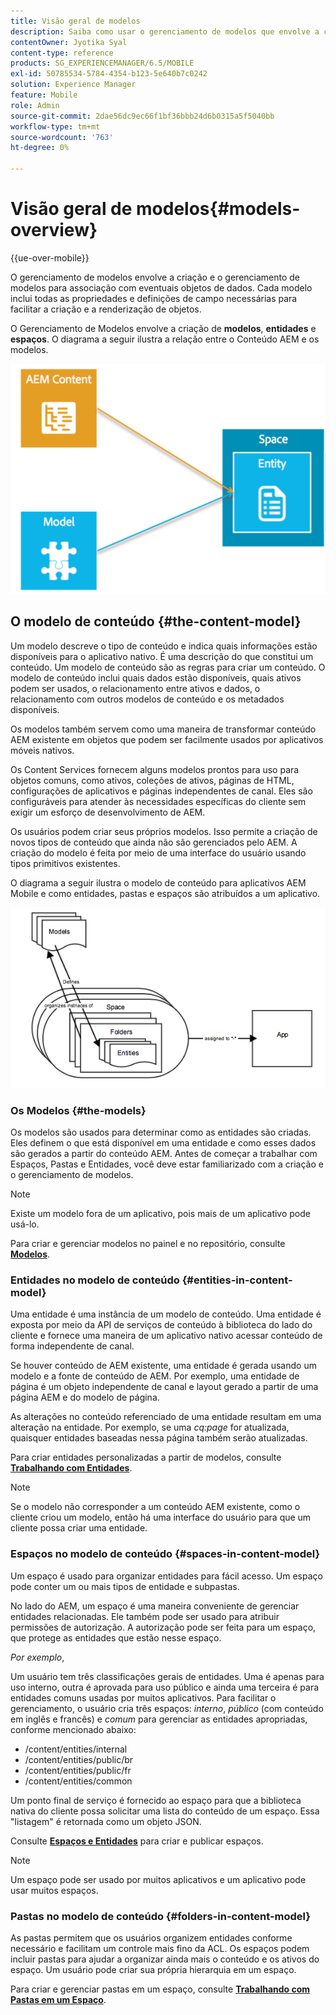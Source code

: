 ```yaml
---
title: Visão geral de modelos
description: Saiba como usar o gerenciamento de modelos que envolve a criação e o gerenciamento de modelos para associação com eventuais objetos de dados.
contentOwner: Jyotika Syal
content-type: reference
products: SG_EXPERIENCEMANAGER/6.5/MOBILE
exl-id: 50785534-5784-4354-b123-5e640b7c0242
solution: Experience Manager
feature: Mobile
role: Admin
source-git-commit: 2dae56dc9ec66f1bf36bbb24d6b0315a5f5040bb
workflow-type: tm+mt
source-wordcount: '763'
ht-degree: 0%

---
```


# Visão geral de modelos{#models-overview}

{{ue-over-mobile}}

O gerenciamento de modelos envolve a criação e o gerenciamento de modelos para associação com eventuais objetos de dados. Cada modelo inclui todas as propriedades e definições de campo necessárias para facilitar a criação e a renderização de objetos.

O Gerenciamento de Modelos envolve a criação de **modelos**, **entidades** e **espaços**. O diagrama a seguir ilustra a relação entre o Conteúdo AEM e os modelos.

![chlimage_1-81](assets/chlimage_1-81.png)

## O modelo de conteúdo {#the-content-model}

Um modelo descreve o tipo de conteúdo e indica quais informações estão disponíveis para o aplicativo nativo. É uma descrição do que constitui um conteúdo. Um modelo de conteúdo são as regras para criar um conteúdo. O modelo de conteúdo inclui quais dados estão disponíveis, quais ativos podem ser usados, o relacionamento entre ativos e dados, o relacionamento com outros modelos de conteúdo e os metadados disponíveis.

Os modelos também servem como uma maneira de transformar conteúdo AEM existente em objetos que podem ser facilmente usados por aplicativos móveis nativos.

Os Content Services fornecem alguns modelos prontos para uso para objetos comuns, como ativos, coleções de ativos, páginas de HTML, configurações de aplicativos e páginas independentes de canal. Eles são configuráveis para atender às necessidades específicas do cliente sem exigir um esforço de desenvolvimento de AEM.

Os usuários podem criar seus próprios modelos. Isso permite a criação de novos tipos de conteúdo que ainda não são gerenciados pelo AEM. A criação do modelo é feita por meio de uma interface do usuário usando tipos primitivos existentes.

O diagrama a seguir ilustra o modelo de conteúdo para aplicativos AEM Mobile e como entidades, pastas e espaços são atribuídos a um aplicativo.

![chlimage_1-82](assets/chlimage_1-82.png)

### Os Modelos {#the-models}

Os modelos são usados para determinar como as entidades são criadas. Eles definem o que está disponível em uma entidade e como esses dados são gerados a partir do conteúdo AEM. Antes de começar a trabalhar com Espaços, Pastas e Entidades, você deve estar familiarizado com a criação e o gerenciamento de modelos.

>[!NOTE]
>
>Existe um modelo fora de um aplicativo, pois mais de um aplicativo pode usá-lo.
>

Para criar e gerenciar modelos no painel e no repositório, consulte **[Modelos](/help/mobile/administer-mobile-apps.md)**.

### Entidades no modelo de conteúdo {#entities-in-content-model}

Uma entidade é uma instância de um modelo de conteúdo. Uma entidade é exposta por meio da API de serviços de conteúdo à biblioteca do lado do cliente e fornece uma maneira de um aplicativo nativo acessar conteúdo de forma independente de canal.

Se houver conteúdo de AEM existente, uma entidade é gerada usando um modelo e a fonte de conteúdo de AEM. Por exemplo, uma entidade de página é um objeto independente de canal e layout gerado a partir de uma página AEM e do modelo de página.

As alterações no conteúdo referenciado de uma entidade resultam em uma alteração na entidade. Por exemplo, se uma *cq:page* for atualizada, quaisquer entidades baseadas nessa página também serão atualizadas.

Para criar entidades personalizadas a partir de modelos, consulte **[Trabalhando com Entidades](/help/mobile/spaces-and-entities.md)**.

>[!NOTE]
>
>Se o modelo não corresponder a um conteúdo AEM existente, como o cliente criou um modelo, então há uma interface do usuário para que um cliente possa criar uma entidade.
>

### Espaços no modelo de conteúdo {#spaces-in-content-model}

Um espaço é usado para organizar entidades para fácil acesso. Um espaço pode conter um ou mais tipos de entidade e subpastas.

No lado do AEM, um espaço é uma maneira conveniente de gerenciar entidades relacionadas. Ele também pode ser usado para atribuir permissões de autorização. A autorização pode ser feita para um espaço, que protege as entidades que estão nesse espaço.

*Por exemplo*,

Um usuário tem três classificações gerais de entidades. Uma é apenas para uso interno, outra é aprovada para uso público e ainda uma terceira é para entidades comuns usadas por muitos aplicativos. Para facilitar o gerenciamento, o usuário cria três espaços: *interno*, *público* (com conteúdo em inglês e francês) e *comum* para gerenciar as entidades apropriadas, conforme mencionado abaixo:

* /content/entities/internal
* /content/entities/public/br
* /content/entities/public/fr
* /content/entities/common

Um ponto final de serviço é fornecido ao espaço para que a biblioteca nativa do cliente possa solicitar uma lista do conteúdo de um espaço. Essa &quot;listagem&quot; é retornada como um objeto JSON.

Consulte **[Espaços e Entidades](/help/mobile/spaces-and-entities.md)** para criar e publicar espaços.

>[!NOTE]
>
>Um espaço pode ser usado por muitos aplicativos e um aplicativo pode usar muitos espaços.

### Pastas no modelo de conteúdo {#folders-in-content-model}

As pastas permitem que os usuários organizem entidades conforme necessário e facilitam um controle mais fino da ACL. Os espaços podem incluir pastas para ajudar a organizar ainda mais o conteúdo e os ativos do espaço. Um usuário pode criar sua própria hierarquia em um espaço.

Para criar e gerenciar pastas em um espaço, consulte **[Trabalhando com Pastas em um Espaço](/help/mobile/spaces-and-entities.md)**.

